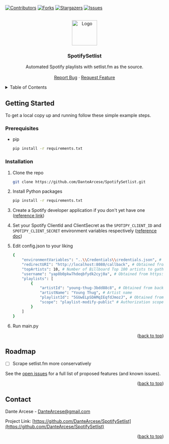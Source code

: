 <div id="top"></div>

<!-- PROJECT SHIELDS -->
<!--
*** I'm using markdown "reference style" links for readability.
*** Reference links are enclosed in brackets [ ] instead of parentheses ( ).
*** See the bottom of this document for the declaration of the reference variables
*** for contributors-url, forks-url, etc. This is an optional, concise syntax you may use.
*** https://www.markdownguide.org/basic-syntax/#reference-style-links
-->
[![Contributors][contributors-shield]][contributors-url]
[![Forks][forks-shield]][forks-url]
[![Stargazers][stars-shield]][stars-url]
[![Issues][issues-shield]][issues-url]



<!-- PROJECT LOGO -->
<br />
<div align="center">
  <a href="https://github.com/DanteArcese/SpotifySetlist">
    <img src="https://pbs.twimg.com/profile_images/1157026525566259200/mh3J6vIw_400x400.jpg" alt="Logo" width="80" height="80">
  </a>

<h3 align="center">SpotifySetlist</h3>

  <p align="center">
    Automated Spotify playlists with setlist.fm as the source.
    <br />
    <br />
    <a href="https://github.com/DanteArcese/SpotifySetlist/issues">Report Bug</a>
    ·
    <a href="https://github.com/DanteArcese/SpotifySetlist/issues">Request Feature</a>
  </p>
</div>



<!-- TABLE OF CONTENTS -->
<details>
  <summary>Table of Contents</summary>
  <ol>
    <li>
      <a href="#getting-started">Getting Started</a>
      <ul>
        <li><a href="#prerequisites">Prerequisites</a></li>
        <li><a href="#installation">Installation</a></li>
      </ul>
    </li>
    <li><a href="#roadmap">Roadmap</a></li>
    <li><a href="#contact">Contact</a></li>
  </ol>
</details>



<!-- GETTING STARTED -->
## Getting Started

To get a local copy up and running follow these simple example steps.

### Prerequisites

* pip
  ```sh
  pip install -r requirements.txt
  ```

### Installation

1. Clone the repo
   ```sh
   git clone https://github.com/DanteArcese/SpotifySetlist.git
   ```
2. Install Python packages
   ```sh
   pip install -r requirements.txt
   ```
3. Create a Spotify developer application if you don't yet have one ([reference link](https://developer.spotify.com/dashboard/applications))
4. Set your Spotify ClientId and ClientSecret as the `SPOTIPY_CLIENT_ID` and `SPOTIPY_CLIENT_SECRET` environment variables respectively ([reference doc](https://www.twilio.com/blog/2017/01/how-to-set-environment-variables.html))

5. Edit config.json to your liking
   ```sh
   {
       "environmentVariables": "..\\Credentials\\credentials.json", # File where sensitive environment variables are stored
       "redirectURI": "http://localhost:8080/callback", # Obtained from https://developer.spotify.com/dashboard/applications
       "topArtists": 10, # Number of Billboard Top 100 artists to gather setlists for; 0 to only collect setlists for artists configured manually
       "username": "yap8b0pkw7hdeqbfydk2cyj0a", # Obtained from https://www.spotify.com/us/account/overview
       "playlists": [
           {
               "artistId": "young-thug-3bdd88c8", # Obtained from back-half of setlist.fm URL (Ex: https://www.setlist.fm/stats/young-thug-3bdd88c8.html)
               "artistName": "Young Thug", # Artist name
               "playlistId": "5GUwELpSDAMqIEqfdJmozJ", # Obtained from back-half of playlist URL (Ex: https://open.spotify.com/playlist/5GUwELpSDAMqIEqfdJmozJ); leave blank to create new playlist
               "scope": "playlist-modify-public" # Authorization scope for modifying the aforementioned playlistId (playlist-modify-public or playlist-modify-private)
           }
       ]
   }
   ```
6. Run main.py

<p align="right">(<a href="#top">back to top</a>)</p>



<!-- ROADMAP -->
## Roadmap

- [ ] Scrape setlist.fm more conservatively

See the [open issues](https://github.com/DanteArcese/SpotifySetlist/issues) for a full list of proposed features (and known issues).

<p align="right">(<a href="#top">back to top</a>)</p>



<!-- CONTACT -->
## Contact

Dante Arcese - DanteArcese@gmail.com

Project Link: [https://github.com/DanteArcese/SpotifySetlist](https://github.com/DanteArcese/SpotifySetlist)

<p align="right">(<a href="#top">back to top</a>)</p>



<!-- MARKDOWN LINKS & IMAGES -->
<!-- https://www.markdownguide.org/basic-syntax/#reference-style-links -->
[contributors-shield]: https://img.shields.io/github/contributors/DanteArcese/SpotifySetlist.svg?style=for-the-badge
[contributors-url]: https://github.com/DanteArcese/SpotifySetlist/graphs/contributors
[forks-shield]: https://img.shields.io/github/forks/DanteArcese/SpotifySetlist.svg?style=for-the-badge
[forks-url]: https://github.com/DanteArcese/SpotifySetlist/network/members
[stars-shield]: https://img.shields.io/github/stars/DanteArcese/SpotifySetlist.svg?style=for-the-badge
[stars-url]: https://github.com/DanteArcese/SpotifySetlist/stargazers
[issues-shield]: https://img.shields.io/github/issues/DanteArcese/SpotifySetlist.svg?style=for-the-badge
[issues-url]: https://github.com/DanteArcese/SpotifySetlist/issues